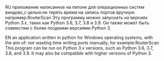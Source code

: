 RU
приложение написанное на питоне для операционных систем виндовс,с целью:не терять время на запись портов вручную например:RouterScan
Эту программу можно запускать на версиях Python 3.x, таких как Python 3.6, 3.7, 3.8 и 3.9. Он также может быть совместим с более поздними версиями Python 3.

EN
an application written in python for Windows operating systems, with the aim of: not wasting time writing ports manually, for example:RouterScan
This program can be run on Python 3.x versions, such as Python 3.6, 3.7, 3.8, and 3.9. It may also be compatible with higher versions of Python 3.
